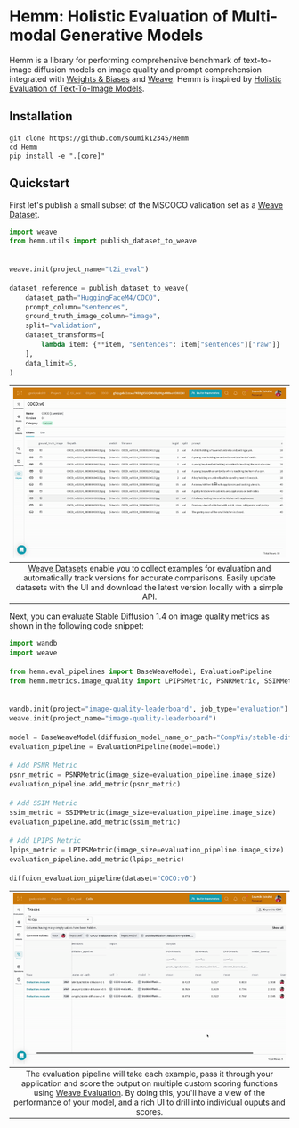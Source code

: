# Hemm: Holistic Evaluation of Multi-modal Generative Models

Hemm is a library for performing comprehensive benchmark of text-to-image diffusion models on image quality and prompt comprehension integrated with [Weights & Biases](https://wandb.ai/site) and [Weave](https://wandb.github.io/weave/). Hemm is inspired by [Holistic Evaluation of Text-To-Image Models](https://crfm.stanford.edu/helm/heim/v1.0.0/).

## Installation

```shell
git clone https://github.com/soumik12345/Hemm
cd Hemm
pip install -e ".[core]"
```

## Quickstart

First let's publish a small subset of the MSCOCO validation set as a [Weave Dataset](https://wandb.github.io/weave/guides/core-types/datasets/).

```python
import weave
from hemm.utils import publish_dataset_to_weave


weave.init(project_name="t2i_eval")

dataset_reference = publish_dataset_to_weave(
    dataset_path="HuggingFaceM4/COCO",
    prompt_column="sentences",
    ground_truth_image_column="image",
    split="validation",
    dataset_transforms=[
        lambda item: {**item, "sentences": item["sentences"]["raw"]}
    ],
    data_limit=5,
)
```

| ![](./docs/assets/weave_dataset.gif) | 
|:--:| 
| [Weave Datasets](https://wandb.github.io/weave/guides/core-types/datasets/) enable you to collect examples for evaluation and automatically track versions for accurate comparisons. Easily update datasets with the UI and download the latest version locally with a simple API. |

Next, you can evaluate Stable Diffusion 1.4 on image quality metrics as shown in the following code snippet:

```python
import wandb
import weave

from hemm.eval_pipelines import BaseWeaveModel, EvaluationPipeline
from hemm.metrics.image_quality import LPIPSMetric, PSNRMetric, SSIMMetric


wandb.init(project="image-quality-leaderboard", job_type="evaluation")
weave.init(project_name="image-quality-leaderboard")

model = BaseWeaveModel(diffusion_model_name_or_path="CompVis/stable-diffusion-v1-4")
evaluation_pipeline = EvaluationPipeline(model=model)

# Add PSNR Metric
psnr_metric = PSNRMetric(image_size=evaluation_pipeline.image_size)
evaluation_pipeline.add_metric(psnr_metric)

# Add SSIM Metric
ssim_metric = SSIMMetric(image_size=evaluation_pipeline.image_size)
evaluation_pipeline.add_metric(ssim_metric)

# Add LPIPS Metric
lpips_metric = LPIPSMetric(image_size=evaluation_pipeline.image_size)
evaluation_pipeline.add_metric(lpips_metric)

diffuion_evaluation_pipeline(dataset="COCO:v0")
```

| ![](./docs/assets/weave_leaderboard.gif) | 
|:--:| 
| The evaluation pipeline will take each example, pass it through your application and score the output on multiple custom scoring functions using [Weave Evaluation](https://wandb.github.io/weave/guides/core-types/evaluations). By doing this, you'll have a view of the performance of your model, and a rich UI to drill into individual ouputs and scores. |
